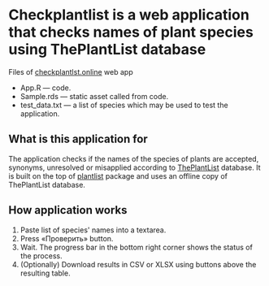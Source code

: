 # Checkplantlist is a web application that checks names of plant species using ThePlantList database
Files of [checkplantlst.online](https://checkplantlist.online) web app
- App.R — code.
- Sample.rds — static asset called from code.
- test_data.txt — a list of species which may be used to test the application.

## What is this application for
The application checks if the names of the species of plants are accepted, synonyms, unresolved or misapplied according to [ThePlantList](http://theplantlist.org) database. It is built on the top of [plantlist](https://github.com/helixcn/plantlist/) package and uses an offline copy of ThePlantList database.

## How application works
1. Paste list of species' names into a textarea.
2. Press «Проверить» button.
3. Wait. The progress bar in the bottom right corner shows the status of the process.
4. (Optionally) Download results in CSV or XLSX using buttons above the resulting table.
